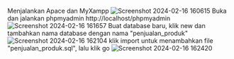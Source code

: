 Menjalankan Apace dan MyXampp
![Screenshot 2024-02-16 160615](https://github.com/MariaCJ407/MJ/assets/160220849/c629f0e4-f344-4c17-8a0a-dbd46dc3faa8)
Buka dan jalankan phpmyadmin http://localhost/phpmyadmin
![Screenshot 2024-02-16 161657](https://github.com/MariaCJ407/MJ/assets/160220849/eb045e5a-1912-4f9f-928a-161258b7dba7)
Buat database baru, klik new dan tambahkan nama database dengan nama "penjualan_produk"
![Screenshot 2024-02-16 162104](https://github.com/MariaCJ407/MJ/assets/160220849/79412cfe-35ae-44f3-913e-f80d02b5dabd)
klik import untuk menambahkan file "penjualan_produk.sql", lalu klik go 
![Screenshot 2024-02-16 162420](https://github.com/MariaCJ407/MJ/assets/160220849/99024ff2-afd0-4c1a-9a5c-da78b8f75f37)
